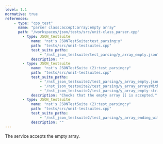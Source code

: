```yaml
---
level: 1.1
normative: true
references:
    - type: "cpp_test"
      name: "parser class:accept:array:empty array"
      path: "/workspaces/json/tests/src/unit-class_parser.cpp"
		- type: JSON_testsuite
			name: "nst's JSONTestSuite:test_parsing:y"
			path: "tests/src/unit-testsuites.cpp"
			test_suite_paths:
				- "/nst_json_testsuite/test_parsing/y_array_empty.json"
			description: ""
		- type: JSON_testsuite
			name: "nst's JSONTestSuite (2):test_parsing:y"
			path: "tests/src/unit-testsuites.cpp"
			test_suite_paths:
				- "/nst_json_testsuite2/test_parsing/y_array_empty.json"
				- "/nst_json_testsuite2/test_parsing/y_array_arraysWithSpaces.json"
				- "/nst_json_testsuite2/test_parsing/y_array_empty-string.json"
			description: "Checks that the empty array [] is accepted."
		- type: JSON_testsuite
			name: "nst's JSONTestSuite (2):test_parsing:y"
			path: "tests/src/unit-testsuites.cpp"
			test_suite_paths:
				- "/nst_json_testsuite2/test_parsing/y_array_ending_with_newline.json"
			description: ""
---
```


The service accepts the empty array.